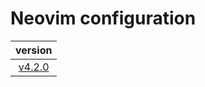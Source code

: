 # Neovim configuration

|                                version                                 |
| :--------------------------------------------------------------------: |
| [v4.2.0](https://github.com/vladdoster/neovim-configuration/releases) |
